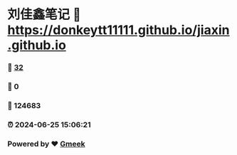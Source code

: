 # 刘佳鑫笔记 :link: https://donkeytt11111.github.io/jiaxin.github.io 
### :page_facing_up: [32](https://donkeytt11111.github.io/jiaxin.github.io/tag.html) 
### :speech_balloon: 0 
### :hibiscus: 124683 
### :alarm_clock: 2024-06-25 15:06:21 
### Powered by :heart: [Gmeek](https://github.com/Meekdai/Gmeek)
